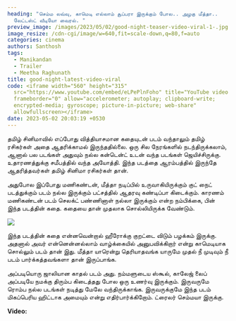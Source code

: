 ```yaml
---
heading: "செம்ம லவ்வு, காமெடி எல்லாம் சூப்பரா இருக்கும் போல.. அழகு மீத்தா..
  லேட்டஸ்ட் வீடியோ வைரல். "
preview_image: /images/2023/05/02/good-night-teaser-video-viral-1-.jpg
image_resize: /cdn-cgi/image/w=640,fit=scale-down,q=80,f=auto
categories: cinema
authors: Santhosh
tags:
  - Manikandan
  - Trailer
  - Meetha Raghunath
title: good-night-latest-video-viral
code: <iframe width="560" height="315"
  src="https://www.youtube.com/embed/eLPePlnFoho" title="YouTube video player"
  frameborder="0" allow="accelerometer; autoplay; clipboard-write;
  encrypted-media; gyroscope; picture-in-picture; web-share"
  allowfullscreen></iframe>
date: 2023-05-02 20:03:19 +0530
---
```

தமிழ் சினிமாவில் எப்போது வித்தியாசமான கதையுடன் படம் வந்தாலும் தமிழ் ரசிகர்கள் அதை ஆதரிக்காமல் இருந்ததில்லை. ஒரு சில நேரங்களில் நடந்திருக்கலாம், ஆனால் பல படங்கள் அதுவும் நல்ல கன்டென்ட் உடன் வந்த படங்கள் ஜெயிச்சிருக்கு. உதாரணத்துக்கு சமீபத்தில் வந்த அயோத்தி. இந்த படத்தை ஆரம்பத்தில் இருந்தே ஆதரித்தவர்கள் தமிழ் சினிமா ரசிகர்கள் தான். 

அதுபோல இப்போது மணிகண்டன், மீத்தா நடிப்பில் உருவாகியிருக்கும் குட் நைட் படத்துக்கும் படம் நல்ல இருக்கும் பட்சத்தில் ஆதரவு கண்டிப்பா கிடைக்கும். காரணம் மணிகண்டன் படம் செலக்ட் பண்ணினாள் நல்லா இருக்கும் என்ற நம்பிக்கை, பின் இந்த படத்தின் கதை. கதையை தான் முதலாக சொல்லியிருக்க வேண்டும்.



![](/images/2023/05/02/good-night-teaser-video-viral-2-.jpg)

இந்த படத்தின் கதை என்னவென்றால் ஹீரோக்கு குறட்டை விடும் பழக்கம் இருக்கு. அதனால் அவர் என்னென்னல்லாம் வாழ்க்கையில் அனுபவிக்கிறார் என்று காமெடியாக சொல்லும் படம் தான் இது. மீத்தா யாரென்று தெரியாதவங்க யாருமே முதல் நீ முடிவும் நீ படம் பார்க்கத்தவங்களா தான் இருப்பாங்க.

அப்படியொரு ஜாலியான காதல் படம் அது. நம்மளுடைய ஸ்கூல், காலேஜ் லைப் அப்படியே நமக்கு திரும்ப கிடைத்தது போல ஒரு உணர்வு இருக்கும். இருவருமே ரொம்ப நல்ல படங்கள் நடித்து மேலே வந்திருக்காங்க. இருவருக்குமே இந்த படம் மிகப்பெரிய ஹிட்டாக அமையும் என்று எதிர்பார்க்கிறோம். ட்ரைலர் செம்மயா இருக்கு. 

**V﻿ideo:**